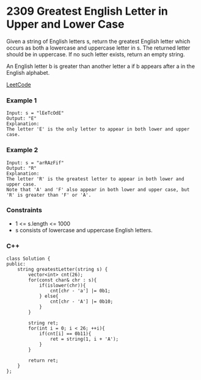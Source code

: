 # 2309 Greatest English Letter in Upper and Lower Case

Given a string of English letters s, return the greatest English letter which occurs as both a lowercase and uppercase letter in s. The returned letter should be in uppercase. If no such letter exists, return an empty string.

An English letter b is greater than another letter a if b appears after a in the English alphabet.

[LeetCode](https://leetcode.cn/problems/greatest-english-letter-in-upper-and-lower-case/)

### Example 1

```
Input: s = "lEeTcOdE"
Output: "E"
Explanation:
The letter 'E' is the only letter to appear in both lower and upper case.
```

### Example 2

```
Input: s = "arRAzFif"
Output: "R"
Explanation:
The letter 'R' is the greatest letter to appear in both lower and upper case.
Note that 'A' and 'F' also appear in both lower and upper case, but 'R' is greater than 'F' or 'A'.
```

### Constraints

* 1 <= s.length <= 1000
* s consists of lowercase and uppercase English letters.


### C++ 

```
class Solution {
public:
    string greatestLetter(string s) {
        vector<int> cnt(26);
        for(const char& chr : s){
            if(islower(chr)){
                cnt[chr - 'a'] |= 0b1;
            } else{
                cnt[chr - 'A'] |= 0b10;
            }
        }

        string ret;
        for(int i = 0; i < 26; ++i){
            if(cnt[i] == 0b11){
                ret = string(1, i + 'A');
            }
        }
        
        return ret;
    }
};
```